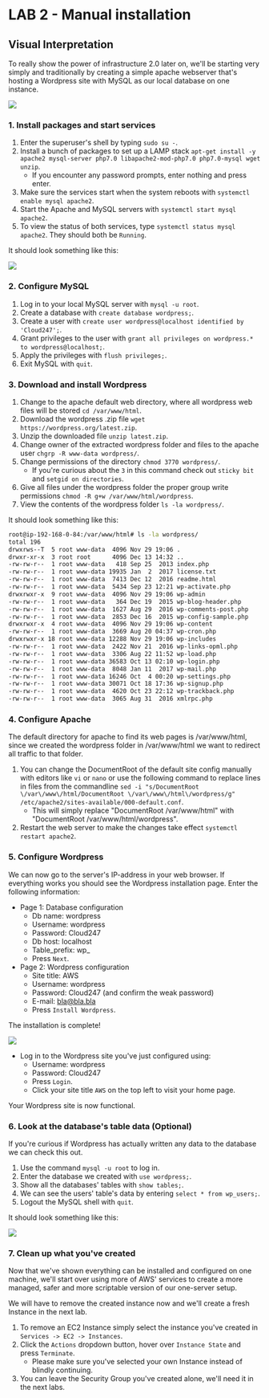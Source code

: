 # **LAB 2 - Manual installation** #

## Visual Interpretation ##
To really show the power of infrastructure 2.0 later on, we'll be starting very simply and traditionally by creating a simple apache webserver that's hosting a Wordpress site with MySQL as our local database on one instance.

![](../Images/Lab2.png?raw=true)

### 1. Install packages and start services ###

1. Enter the superuser's shell by typing `sudo su -`.
1. Install a bunch of packages to set up a LAMP stack `apt-get install -y apache2 mysql-server php7.0 libapache2-mod-php7.0 php7.0-mysql wget unzip`. 
    * If you encounter any password prompts, enter nothing and press enter.
1. Make sure the services start when the system reboots with `systemctl enable mysql apache2`.
1. Start the Apache and MySQL servers with `systemctl start mysql apache2`.
1. To view the status of both services, type `systemctl status mysql apache2`. They should both be `Running`.

It should look something like this:

![](../Images/PackagesStateRunning.png?raw=true)

### 2. Configure MySQL ###

1. Log in to your local MySQL server with `mysql -u root`.
1. Create a database with `create database wordpress;`.
1. Create a user with `create user wordpress@localhost identified by 'Cloud247';`.
1. Grant privileges to the user with `grant all privileges on wordpress.* to wordpress@localhost;`.
1. Apply the privileges with `flush privileges;`.
1. Exit MySQL with `quit`.
  
### 3. Download and install Wordpress ###

1. Change to the apache default web directory, where all wordpress web files will be stored `cd /var/www/html`.
1. Download the wordpress .zip file `wget https://wordpress.org/latest.zip`.
1. Unzip the downloaded file `unzip latest.zip`.
1. Change owner of the extracted wordpress folder and files to the apache user `chgrp -R www-data wordpress/`.
1. Change permissions of the directory `chmod 3770 wordpress/`.
    * If you're curious about the `3` in this command check out `sticky bit` and `setgid on directories`.
1. Give all files under the wordpress folder the proper group write permissions `chmod -R g+w /var/www/html/wordpress`.
1. View the contents of the wordpress folder `ls -la wordpress/`.

It should look something like this:

```bash
root@ip-192-168-0-84:/var/www/html# ls -la wordpress/
total 196
drwxrws--T  5 root www-data  4096 Nov 29 19:06 .
drwxr-xr-x  3 root root      4096 Dec 13 14:32 ..
-rw-rw-r--  1 root www-data   418 Sep 25  2013 index.php
-rw-rw-r--  1 root www-data 19935 Jan  2  2017 license.txt
-rw-rw-r--  1 root www-data  7413 Dec 12  2016 readme.html
-rw-rw-r--  1 root www-data  5434 Sep 23 12:21 wp-activate.php
drwxrwxr-x  9 root www-data  4096 Nov 29 19:06 wp-admin
-rw-rw-r--  1 root www-data   364 Dec 19  2015 wp-blog-header.php
-rw-rw-r--  1 root www-data  1627 Aug 29  2016 wp-comments-post.php
-rw-rw-r--  1 root www-data  2853 Dec 16  2015 wp-config-sample.php
drwxrwxr-x  4 root www-data  4096 Nov 29 19:06 wp-content
-rw-rw-r--  1 root www-data  3669 Aug 20 04:37 wp-cron.php
drwxrwxr-x 18 root www-data 12288 Nov 29 19:06 wp-includes
-rw-rw-r--  1 root www-data  2422 Nov 21  2016 wp-links-opml.php
-rw-rw-r--  1 root www-data  3306 Aug 22 11:52 wp-load.php
-rw-rw-r--  1 root www-data 36583 Oct 13 02:10 wp-login.php
-rw-rw-r--  1 root www-data  8048 Jan 11  2017 wp-mail.php
-rw-rw-r--  1 root www-data 16246 Oct  4 00:20 wp-settings.php
-rw-rw-r--  1 root www-data 30071 Oct 18 17:36 wp-signup.php
-rw-rw-r--  1 root www-data  4620 Oct 23 22:12 wp-trackback.php
-rw-rw-r--  1 root www-data  3065 Aug 31  2016 xmlrpc.php
```

### 4. Configure Apache ###
The default directory for apache to find its web pages is /var/www/html, since we created the wordpress folder in /var/www/html we want to redirect all traffic to that folder.

1. You can change the DocumentRoot of the default site config manually with editors like `vi` or `nano` or use the following command to replace lines in files from the commandline `sed -i "s/DocumentRoot \/var\/www\/html/DocumentRoot \/var\/www\/html\/wordpress/g" /etc/apache2/sites-available/000-default.conf`.
    * This will simply replace "DocumentRoot /var/www/html" with "DocumentRoot /var/www/html/wordpress".
1. Restart the web server to make the changes take effect `systemctl restart apache2`.

### 5. Configure Wordpress ###
We can now go to the server's IP-address in your web browser. If everything works you should see the Wordpress installation page. Enter the following information:

* Page 1: Database configuration
    * Db name:      wordpress
    * Username:     wordpress
    * Password:     Cloud247
    * Db host:      localhost
    * Table_prefix: wp_
    * Press `Next`.
* Page 2: Wordpress configuration
    * Site title:   AWS
    * Username:     wordpress
    * Password:     Cloud247 (and confirm the weak password)
    * E-mail:       bla@bla.bla
    * Press `Install Wordpress`.
    
The installation is complete!

![](../Images/ManualWordpressInstallationComplete.png?raw=true)

* Log in to the Wordpress site you've just configured using:
    * Username:     wordpress
    * Password:     Cloud247
    * Press `Login`.
    * Click your site title `AWS` on the top left to visit your home page.
    
Your Wordpress site is now functional.

### 6. Look at the database's table data (Optional) ###
If you're curious if Wordpress has actually written any data to the database we can check this out.

1. Use the command `mysql -u root` to log in.
1. Enter the database we created with `use wordpress;`.
1. Show all the databases' tables with `show tables;`.
1. We can see the users' table's data by entering `select * from wp_users;`.
1. Logout the MySQL shell with `quit`.

It should look something like this:

![](../Images/ManualWordpressInstallationShowDatabaseInformation.png?raw=true)
    
### 7. Clean up what you've created ###
Now that we've shown everything can be installed and configured on one machine, we'll start over using more of AWS' services to create a more managed, safer and more scriptable version of our one-server setup. 

We will have to remove the created instance now and we'll create a fresh Instance in the next lab.

1. To remove an EC2 Instance simply select the instance you've created in `Services -> EC2 -> Instances`.
1. Click the `Actions` dropdown button, hover over `Instance State` and press `Terminate`.
    * Please make sure you've selected your own Instance instead of blindly continuing.
1. You can leave the Security Group you've created alone, we'll need it in the next labs.

